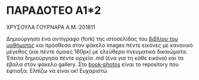 # **ΠΑΡΑΔΟΤΕΟ Α1*2**

ΧΡΥΣΟΥΛΑ ΓΟΥΡΝΑΡΑ
Α.Μ.:201811

Δημιούργησα ένα αντίγραφο (fork) της ιστοσελίδας του [βιβλίου του μαθήματος](https://github.com/mibook/gr) και πρόσθεσα στον φάκελο images πέντε εικόνες με κανονικό μέγεθος (και πέντε όμοιες 160px) με ελεύθερα πνευματικά δικαιώματα. Έπειτα δημιούργησα πέντε αρχεία .md (ένα για τη κάθε εικόνα) και τα έβαλα στον φάκελο gallery.
Στο [book-photos](https://github.com/c18gour/book-photos/tree/201811) είναι το repository που έφτιαξα.
Ελπίζω να είναι οκ!
Ευχαριστώ
